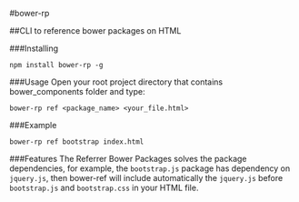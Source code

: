 #bower-rp

##CLI to reference bower packages on HTML

###Installing
```
npm install bower-rp -g
```

###Usage
Open your root project directory that contains bower_components folder and type:
```
bower-rp ref <package_name> <your_file.html>
```

###Example
```
bower-rp ref bootstrap index.html
```

###Features
The Referrer Bower Packages solves the package dependencies, for example, the `bootstrap.js` package has dependency on `jquery.js`, then bower-ref will include automatically the `jquery.js` before `bootstrap.js` and `bootstrap.css` in your HTML file.
